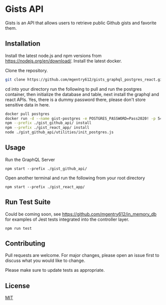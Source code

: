 # Gists API

Gists is an API that allows users to retrieve public Github gists and favorite them.

## Installation

Install the latest node.js and npm versions from https://nodejs.org/en/download/.
Install the latest docker.

Clone the repository.

```bash
git clone https://github.com/mgentry612/gists_graphql_postgres_react.git ./<your_dir>/
```

cd into your directory run the following to pull and run the postgres container, then initialize the database and table, next install the graphql and react APIs. Yes, there is a dummy password there, please don't store sensitive data in here.

```bash
docker pull postgres
docker run -d --name gist-postgres -e POSTGRES_PASSWORD=Pass2020! -p 5432:5432 postgres
npm --prefix ./gist_github_api/ install
npm --prefix ./gist_react_app/ install
node ./gist_github_api/utilities/init_postgres.js
```

## Usage

Run the GraphQL Server
```node
npm start --prefix ./gist_github_api/
```
Open another terminal and run the following from your root directory
```node
npm start --prefix ./gist_react_app/
```
## Run Test Suite
Could be coming soon, see https://github.com/mgentry612/in_memory_db for examples of Jest tests integrated into the controller layer.

```node
npm run test
```

## Contributing
Pull requests are welcome. For major changes, please open an issue first to discuss what you would like to change.

Please make sure to update tests as appropriate.

## License
[MIT](https://choosealicense.com/licenses/mit/)
